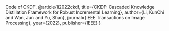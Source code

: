 Code of CKDF.
@article{li2022ckdf,
  title={CKDF: Cascaded Knowledge Distillation Framework for Robust Incremental Learning},
  author={Li, KunChi and Wan, Jun and Yu, Shan},
  journal={IEEE Transactions on Image Processing},
  year={2022},
  publisher={IEEE}
}
